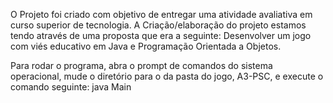 O Projeto foi criado com objetivo de entregar uma atividade avaliativa em curso superior de tecnologia.
A Criação/elaboração do projeto estamos tendo através de uma proposta que era a seguinte:
Desenvolver um jogo com viés educativo em Java e Programação Orientada a Objetos.

Para rodar o programa, abra o prompt de comandos do sistema operacional, mude o diretório para o da pasta do jogo, A3-PSC, e execute o comando seguinte:
java Main
